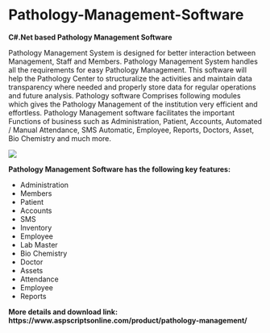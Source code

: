 # Pathology-Management-Software
<b>C#.Net based Pathology Management Software</b>

Pathology Management System is designed for better interaction between Management, Staff and Members. Pathology Management System handles all the requirements for easy Pathology Management. This software will help the Pathology Center to structuralize the activities and maintain data transparency where needed and properly store data for regular operations and future analysis. Pathology software Comprises following modules which gives the Pathology Management of the institution very efficient and effortless. Pathology Management software facilitates the important Functions of business such as Administration, Patient, Accounts, Automated / Manual Attendance, SMS Automatic, Employee, Reports, Doctors, Asset, Bio Chemistry and much more.

<img src="https://www.aspscriptsonline.com/wp-content/uploads/2016/12/Pathology.jpg">

<b>Pathology Management Software has the following key features:</b>

<ul>
<li>Administration</li>
<li>Members</li>
<li>Patient</li>
<li>Accounts</li>
<li>SMS</li>
<li>Inventory</li>
<li>Employee</li>
<li>Lab Master</li>
<li>Bio Chemistry</li>
<li>Doctor</li>
<li>Assets</li>
<li>Attendance</li>
<li>Employee</li>
<li>Reports</li>
</ul>
<b>More details and download link:</b><br>
<b>https://www.aspscriptsonline.com/product/pathology-management/</b>
